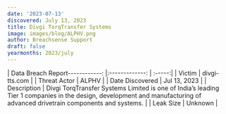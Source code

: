```yaml
---
date: '2023-07-13'
discovered: July 13, 2023
title: Divgi TorqTransfer Systems
image: images/blog/ALPHV.png
author: Breachsense Support
draft: false
yearmonths: 2023/july
---
```


| Data Breach Report------------:     |:-------------:    | :-----:|
| Victim      | divgi-tts.com      | 
| Threat Actor      | ALPHV      | 
| Date Discovered      | Jul 13, 2023      | 
| Description      | Divgi TorqTransfer Systems Limited is one of India’s leading Tier 1 companies in the design, development and manufacturing of advanced drivetrain components and systems.      | 
| Leak Size      | Unknown      | 

